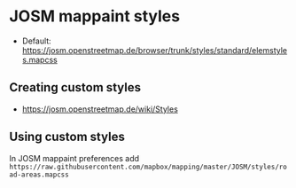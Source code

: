 # JOSM mappaint styles

- Default: https://josm.openstreetmap.de/browser/trunk/styles/standard/elemstyles.mapcss

## Creating custom styles

- https://josm.openstreetmap.de/wiki/Styles

## Using custom styles

In JOSM mappaint preferences add `https://raw.githubusercontent.com/mapbox/mapping/master/JOSM/styles/road-areas.mapcss`
